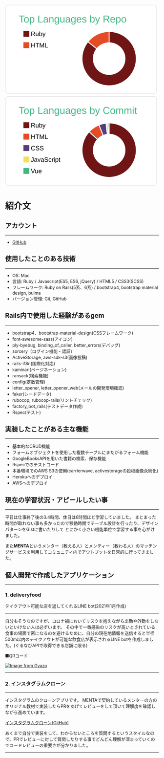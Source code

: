 [![](https://raw.githubusercontent.com/taik0527/taik0527/master/profile-summary-card-output/vue/1-repos-per-language.svg)](https://github.com/vn7n24fzkq/github-profile-summary-cards)[![](https://raw.githubusercontent.com/Taishikun0721/Taishikun0721/master/profile-summary-card-output/vue/2-most-commit-language.svg)](https://github.com/vn7n24fzkq/github-profile-summary-cards)




# 紹介文

## アカウント
***
- [GitHub](https://github.com/taik0527)

## 使用したことのある技術
***
- OS: Mac
- 言語: Ruby / Javascript(ES5, ES6, jQuery) / HTML5 / CSS3(SCSS)
- フレームワーク: Ruby on Rails(5系、6系) / bootstrap4, bootstrap material design, bulma
- バージョン管理: Git, GitHub

## Rails内で使用した経験があるgem
***
- bootstrap4、bootstrap-material-design(CSSフレームワーク)
- font-awesome-sass(アイコン)
- ply-byebug, binding_of_caller, better_errors(デバッグ)
- sorcery（ログイン機能・認証）
- ActiveStorage, aws-sdk-s3(画像投稿)
- rails-i18n(国際化対応)
- kaminari(ページネーション)
- ransack(検索機能)
- config(定数管理)
- letter_opener, letter_opener_web(メールの開発環境確認)
- faker(シードデータ)
- rubocop, rubocop-rails(リントチェック)
- factory_bot_rails(テストデータ作成)
- Rspec(テスト)

## 実装したことがある主な機能
***
- 基本的なCRUD機能
- フォームオブジェクトを使用した複数テーブルにまたがるフォーム機能
- GoogleBooksAPIを用いた書籍の検索、保存機能
- Rspecでのテストコード
- 本番環境でのAWS S3の使用(carrierwave, activestorageの投稿画像永続化)
- Herokuへのデプロイ
- AWSへのデプロイ

## 現在の学習状況・アピールしたい事
***
平日は仕事終了後の3.4時間、休日は6時間ほど学習していました。
まとまった時間が取れない事も多かったので移動時間でテーブル設計を行ったり、デザインパターンをGistに書いたりして
とにかく小さい機能単位で学習する事を心がけました。


また**MENTA**というメンター（教える人）とメンティー（教わる人）のマッチングサービスを利用してコミュニティ内でアウトプットを日常的に行ってきました。

## 個人開発で作成したアプリケーション

***
### 1. deliveryfood
テイクアウト可能な店を返してくれるLINE bot(2021年1月作成)
***
自分もそうなのですが、コロナ禍においてリスクを抱えながら出勤や外勤をしないといけない人は必ずいます。
その中で一番感染のリスクが高いとされている食事の場面で密になるのを避けるために、自分の現在地情報を送信すると半径500m以内のテイクアウトが可能な飲食店が表示されるLINE botを作成しました。(ぐるなびAPIで取得できる店舗に限る)

■QRコード

[![Image from Gyazo](https://i.gyazo.com/c12e1ecca0664fc4761ea89ea45e11a0.png)](https://gyazo.com/c12e1ecca0664fc4761ea89ea45e11a0)

***

### 2. インスタグラムクローン
***
インスタグラムのクローンアプリです。
MENTAで契約しているメンターの方のオリジナル教材で実装したらPRをあげてレビューをして頂いて理解度を確認しながら進めています。

[インスタグラムクローン(GitHub)](https://github.com/Taishikun0721/iinsta_clone)

あくまで自分で実装をして、わからないところを質問するというスタイルなので、PRでレビューに対して質問したりする事でどんどん理解が深まっていくのでコードレビューの重要さが分かりました。


***
